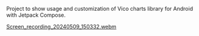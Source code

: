 Project to show usage and customization of Vico charts library for Android with Jetpack Compose.

[Screen_recording_20240509_150332.webm](https://github.com/lcrodrigues/vico-sample/assets/16669026/ab5d742b-e512-4598-8d5d-8a38e091750f)
